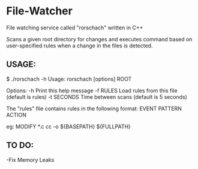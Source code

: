 # File-Watcher
File watching service called "rorschach" written in C++

Scans a given root directory for changes and executes command based on user-specified rules when a change in the files is detected.

## USAGE:

$ ./rorschach -h
Usage: rorschach [options] ROOT

Options:
-h          Print this help message
-f RULES    Load rules from this file (default is rules)
-t SECONDS  Time between scans (default is 5 seconds)

The "rules" file contains rules in the following format:
EVENT	PATTERN    ACTION

eg: MODIFY    *.c    cc -o ${BASEPATH} ${FULLPATH}


## TO DO:
-Fix Memory Leaks
